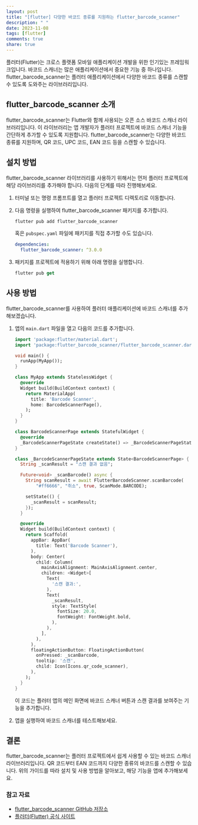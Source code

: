 ```yaml
---
layout: post
title: "[flutter] 다양한 바코드 종류를 지원하는 flutter_barcode_scanner"
description: " "
date: 2023-11-08
tags: [flutter]
comments: true
share: true
---
```


플러터(Flutter)는 크로스 플랫폼 모바일 애플리케이션 개발을 위한 인기있는 프레임워크입니다. 바코드 스캐너는 많은 애플리케이션에서 중요한 기능 중 하나입니다. flutter_barcode_scanner는 플러터 애플리케이션에서 다양한 바코드 종류를 스캔할 수 있도록 도와주는 라이브러리입니다.

## flutter_barcode_scanner 소개

flutter_barcode_scanner는 Flutter와 함께 사용되는 오픈 소스 바코드 스캐너 라이브러리입니다. 이 라이브러리는 앱 개발자가 플러터 프로젝트에 바코드 스캐너 기능을 간단하게 추가할 수 있도록 지원합니다. flutter_barcode_scanner는 다양한 바코드 종류를 지원하며, QR 코드, UPC 코드, EAN 코드 등을 스캔할 수 있습니다.

## 설치 방법

flutter_barcode_scanner 라이브러리를 사용하기 위해서는 먼저 플러터 프로젝트에 해당 라이브러리를 추가해야 합니다. 다음의 단계를 따라 진행해보세요.

1. 터미널 또는 명령 프롬프트를 열고 플러터 프로젝트 디렉토리로 이동합니다.
2. 다음 명령을 실행하여 flutter_barcode_scanner 패키지를 추가합니다.

   ```dart
   flutter pub add flutter_barcode_scanner
   ```
   
   혹은 `pubspec.yaml` 파일에 패키지를 직접 추가할 수도 있습니다.
   
   ```yaml
   dependencies:
     flutter_barcode_scanner: ^3.0.0
   ```

3. 패키지를 프로젝트에 적용하기 위해 아래 명령을 실행합니다.

   ```dart
   flutter pub get
   ```

## 사용 방법

flutter_barcode_scanner를 사용하여 플러터 애플리케이션에 바코드 스캐너를 추가해보겠습니다.

1. 앱의 `main.dart` 파일을 열고 다음의 코드를 추가합니다.

   ```dart
   import 'package:flutter/material.dart';
   import 'package:flutter_barcode_scanner/flutter_barcode_scanner.dart';
   
   void main() {
     runApp(MyApp());
   }
   
   class MyApp extends StatelessWidget {
     @override
     Widget build(BuildContext context) {
       return MaterialApp(
         title: 'Barcode Scanner',
         home: BarcodeScannerPage(),
       );
     }
   }
   
   class BarcodeScannerPage extends StatefulWidget {
     @override
     _BarcodeScannerPageState createState() => _BarcodeScannerPageState();
   }
   
   class _BarcodeScannerPageState extends State<BarcodeScannerPage> {
     String _scanResult = "스캔 결과 없음";
   
     Future<void> _scanBarcode() async {
       String scanResult = await FlutterBarcodeScanner.scanBarcode(
           "#ff6666", "취소", true, ScanMode.BARCODE);
   
       setState(() {
         _scanResult = scanResult;
       });
     }
   
     @override
     Widget build(BuildContext context) {
       return Scaffold(
         appBar: AppBar(
           title: Text('Barcode Scanner'),
         ),
         body: Center(
           child: Column(
             mainAxisAlignment: MainAxisAlignment.center,
             children: <Widget>[
               Text(
                 '스캔 결과:',
               ),
               Text(
                 _scanResult,
                 style: TextStyle(
                   fontSize: 20.0,
                   fontWeight: FontWeight.bold,
                 ),
               ),
             ],
           ),
         ),
         floatingActionButton: FloatingActionButton(
           onPressed: _scanBarcode,
           tooltip: '스캔',
           child: Icon(Icons.qr_code_scanner),
         ),
       );
     }
   }
   ```
   
   이 코드는 플러터 앱의 메인 화면에 바코드 스캐너 버튼과 스캔 결과를 보여주는 기능을 추가합니다.
   
2. 앱을 실행하여 바코드 스캐너를 테스트해보세요.

## 결론

flutter_barcode_scanner는 플러터 프로젝트에서 쉽게 사용할 수 있는 바코드 스캐너 라이브러리입니다. QR 코드부터 EAN 코드까지 다양한 종류의 바코드를 스캔할 수 있습니다. 위의 가이드를 따라 설치 및 사용 방법을 알아보고, 해당 기능을 앱에 추가해보세요.

### 참고 자료

- [flutter_barcode_scanner GitHub 저장소](https://github.com/flutter/flutter_barcode_scanner)
- [플러터(Flutter) 공식 사이트](https://flutter.dev/)